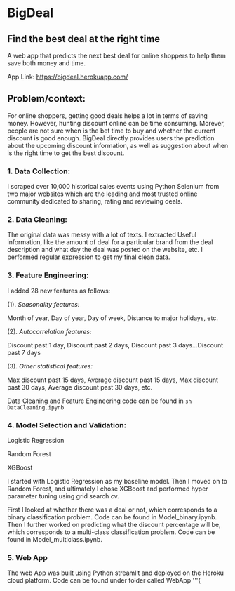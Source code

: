 # BigDeal
## Find the best deal at the right time
A web app that predicts the next best deal for online shoppers to help them save both money and time.

App Link: https://bigdeal.herokuapp.com/

## Problem/context:
For online shoppers, getting good deals helps a lot in terms of saving money. However, hunting discount online can be time consuming. Morever, people are not sure when is the bet time to buy and whether the current discount is good enough. BigDeal directly provides users the prediction about the upcoming discount information, as well as suggestion about when is the right time to get the best discount. 
### 1. Data Collection:
I scraped over 10,000 historical sales events using Python Selenium from two major websites which are the leading and most trusted online community dedicated to sharing, rating and reviewing deals. 
### 2. Data Cleaning:
The original data was messy with a lot of texts. I extracted Useful information, like the amount of deal for a particular brand from the deal description and what day the deal was posted on the website, etc. I performed regular expression to get my final clean data.
### 3. Feature Engineering:
I added 28 new features as follows:

(1). *Seasonality features:*

Month of year, Day of year, Day of week, Distance to major holidays, etc.

(2). *Autocorrelation features:*

Discount past 1 day, Discount past 2 days, Discount past 3 days...Discount past 7 days

(3). *Other statistical features:*

Max discount past 15 days, Average discount past 15 days, Max discount past 30 days, Average discount past 30 days, etc.

Data Cleaning and Feature Engineering code can be found in ```sh DataCleaning.ipynb```


### 4. Model Selection and Validation:
Logistic Regression

Random Forest

XGBoost

I started with Logistic Regression as my baseline model. Then I moved on to Random Forest, and ultimately I chose XGBoost and performed hyper parameter tuning using grid search cv. 

First I looked at whether there was a deal or not, which corresponds to a binary classification problem. Code can be found in Model_binary.ipynb. Then I further worked on predicting what the discount percentage will be, which corresponds to a multi-class classification problem. Code can be found in Model_multiclass.ipynb.

### 5. Web App
The web App was built using Python streamlit and deployed on the Heroku cloud platform. 
Code can be found under folder called WebApp
'''{



